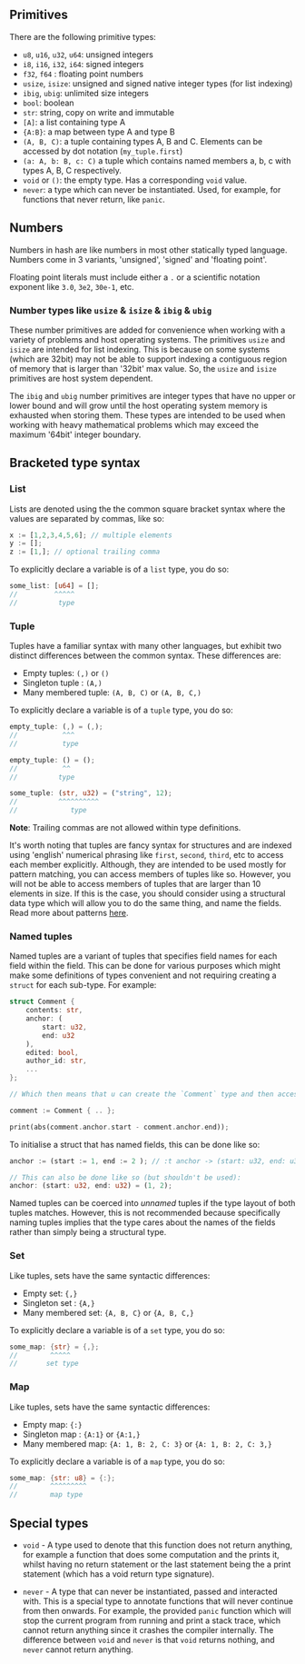 ## Primitives
There are the following primitive types:

- `u8`, `u16`, `u32`, `u64`: unsigned integers
- `i8`, `i16`, `i32`, `i64`: signed integers
- `f32`, `f64` : floating point numbers
- `usize`, `isize`: unsigned and signed native integer types (for list indexing)
- `ibig`, `ubig`: unlimited size integers
- `bool`: boolean
- `str`: string, copy on write and immutable
- `[A]`: a list containing type A
- `{A:B}`: a map between type A and type B
- `(A, B, C)`: a tuple containing types A, B and C. Elements can be accessed by dot notation (`my_tuple.first`)
- `(a: A, b: B, c: C)` a tuple which contains named members a, b, c with types A, B, C respectively.
- `void` or `()`: the empty type. Has a corresponding `void` value.
- `never`: a type which can never be instantiated. Used, for example, for functions that never return, like `panic`.

## Numbers

Numbers in hash are like numbers in most other statically typed language. Numbers come in 3 variants, 'unsigned', 'signed' and 'floating point'.

Floating point literals must include either a `.` or a scientific notation exponent
like `3.0`, `3e2`, `30e-1`, etc.

### Number types like `usize` & `isize` & `ibig` & `ubig`

These number primitives are added for convenience when working with a variety of
problems and host operating systems. The primitives `usize` and `isize` are intended
for list indexing. This is because on some systems (which are 32bit) may not be able
to support indexing a contiguous region of memory that is larger than '32bit' max value. So, the `usize` and `isize` primitives are host system dependent. 

The `ibig` and `ubig` number primitives are integer types that have no upper
or lower bound and will grow until the host operating system memory is exhausted 
when storing them. These types are intended to be used when working with heavy mathematical problems which may exceed the maximum '64bit' integer boundary.

## Bracketed type syntax

### List
Lists are denoted using the the common square bracket syntax where the values are
separated by commas, like so:

```rs
x := [1,2,3,4,5,6]; // multiple elements
y := [];
z := [1,]; // optional trailing comma
```

To explicitly declare a variable is of a `list` type, you do so:

```rs
some_list: [u64] = [];
//         ^^^^^
//          type
```


### Tuple

Tuples have a familiar syntax with many other languages, but exhibit two distinct
differences between the common syntax. These differences are:

- Empty tuples: `(,)` or `()`
- Singleton tuple : `(A,)`
- Many membered tuple: `(A, B, C)` or `(A, B, C,)` 

To explicitly declare a variable is of a `tuple` type, you do so:

```rs
empty_tuple: (,) = (,);
//           ^^^
//           type

empty_tuple: () = ();
//           ^^
//          type

some_tuple: (str, u32) = ("string", 12);
//          ^^^^^^^^^^
//             type
```
**Note**: Trailing commas are not allowed within type definitions.


It's worth noting that tuples are fancy syntax for structures and are indexed
using 'english' numerical phrasing like `first`, `second`, `third`, etc to access
each member explicitly. Although, they are intended to be used mostly for pattern
matching, you can access members of tuples like so. However, you will not be able to access members of tuples that are larger than 10 elements in size. 
If this is the case, you should consider using a structural data type which will
allow you to do the same thing, and name the fields. Read more about patterns [here](pattern-matching.md).

### Named tuples

Named tuples are a variant of tuples that specifies field names for each field within the field. This can 
be done for various purposes which might make some definitions of types convenient and not requiring 
creating a `struct` for each sub-type. For example:

```rust
struct Comment {
    contents: str,
    anchor: (
        start: u32,
        end: u32
    ),
    edited: bool,
    author_id: str,
    ...
};

// Which then means that u can create the `Comment` type and then access fields like so:

comment := Comment { .. };

print(abs(comment.anchor.start - comment.anchor.end));
```

To initialise a struct that has named fields, this can be done like so:
```rust
anchor := (start := 1, end := 2 ); // :t anchor -> (start: u32, end: u32)

// This can also be done like so (but shouldn't be used):
anchor: (start: u32, end: u32) = (1, 2);
```

Named tuples can be coerced into *unnamed* tuples if the type layout of both tuples matches. 
However, this is not recommended because specifically naming tuples implies that the type
cares about the names of the fields rather than simply being a structural type.

### Set

Like tuples, sets have the same syntactic differences:

- Empty set: `{,}`
- Singleton set : `{A,}`
- Many membered set: `{A, B, C}` or `{A, B, C,}` 

To explicitly declare a variable is of a `set` type, you do so:

```rs
some_map: {str} = {,};
//        ^^^^^
//       set type
```

### Map

Like tuples, sets have the same syntactic differences:

- Empty map: `{:}`
- Singleton map : `{A:1}` or `{A:1,}`
- Many membered map: `{A: 1, B: 2, C: 3}` or `{A: 1, B: 2, C: 3,}` 

To explicitly declare a variable is of a `map` type, you do so:

```rs
some_map: {str: u8} = {:};
//        ^^^^^^^^^
//        map type
```

## Special types

- `void` - A type used to denote that this function does not return anything, for example a function that does some computation and the prints it, whilst having no
return statement or the last statement being the a print statement (which has a void return type signature).

- `never` - A type that can never be instantiated, passed and interacted with. This
is a special type to annotate functions that will never continue from then onwards.
For example, the provided `panic` function which will stop the current program from
running and print a stack trace, which cannot return anything since it crashes the 
compiler internally. 
The difference between `void` and `never` is that `void` returns nothing, and `never`
cannot return anything.
